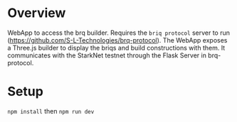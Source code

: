 # Overview

WebApp to access the brq builder. Requires the `briq protocol` server to run (https://github.com/S-L-Technologies/brq-protocol).
The WebApp exposes a Three.js builder to display the briqs and build constructions with them. It communicates with the StarkNet testnet through the Flask Server in brq-protocol.

# Setup

`npm install` then `npm run dev`